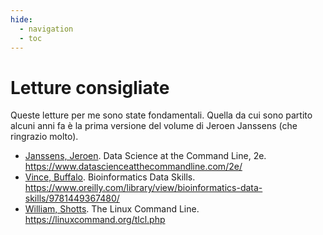 ```yaml
---
hide:
  - navigation
  - toc
---
```


# Letture consigliate

Queste letture per me sono state fondamentali. Quella da cui sono partito alcuni anni fa è la prima versione del volume di Jeroen Janssens (che ringrazio molto).

- [Janssens, Jeroen](https://twitter.com/jeroenhjanssens). Data Science at the Command Line, 2e. <https://www.datascienceatthecommandline.com/2e/>
- [Vince, Buffalo](https://twitter.com/vsbuffalo). Bioinformatics Data Skills. <https://www.oreilly.com/library/view/bioinformatics-data-skills/9781449367480/>
- [William, Shotts](https://twitter.com/William_Shotts). The Linux Command Line. <https://linuxcommand.org/tlcl.php>
